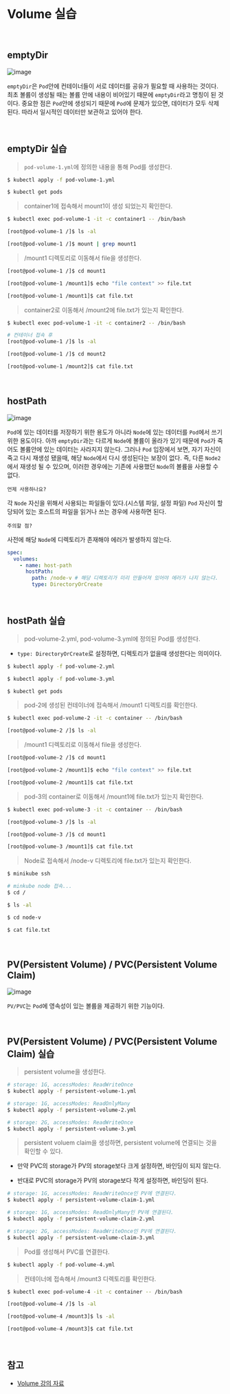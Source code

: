 # Volume 실습

<br>

## emptyDir

![image](https://kubetm.github.io/img/practice/beginner/Volume%20with%20emptyDir%20for%20Kubernetes.jpg)

`emptyDir`은 `Pod`안에 컨테이너들이 서로 데이터를 공유가 필요할 때 사용하는 것이다. 최초 볼륨이 생성될 때는 볼륨 안에 내용이 비어있기 때문에 `emptyDir`라고 명칭이 된 것이다. 중요한 점은 `Pod`안에 생성되기 때문에 `Pod`에 문제가 있으면, 데이터가 모두 삭제된다. 따라서 일시적인 데이터만 보관하고 있어야 한다.

<br>

## emptyDir 실습

> `pod-volume-1.yml`에 정의한 내용을 통해 Pod를 생성한다.

```zsh
$ kubectl apply -f pod-volume-1.yml

$ kubectl get pods
```

> container1에 접속해서 mount1이 생성 되었는지 확인한다.

```zsh
$ kubectl exec pod-volume-1 -it -c container1 -- /bin/bash

[root@pod-volume-1 /]$ ls -al

[root@pod-volume-1 /]$ mount | grep mount1
```

> /mount1 디렉토리로 이동해서 file을 생성한다.

```zsh
[root@pod-volume-1 /]$ cd mount1

[root@pod-volume-1 /mount1]$ echo "file context" >> file.txt

[root@pod-volume-1 /mount1]$ cat file.txt
```

> container2로 이동해서 /mount2에 file.txt가 있는지 확인한다.

```zsh
$ kubectl exec pod-volume-1 -it -c container2 -- /bin/bash

# 컨테이너 접속 후
[root@pod-volume-1 /]$ ls -al

[root@pod-volume-1 /]$ cd mount2

[root@pod-volume-1 /mount2]$ cat file.txt
```

<br>

## hostPath

![image](https://kubetm.github.io/img/practice/beginner/Volume%20with%20hostPath%20for%20Kubernetes.jpg)

`Pod`에 있는 데이터를 저장하기 위한 용도가 아니라 `Node`에 있는 데이터를 `Pod`에서 쓰기위한 용도이다. 아까 `emptyDir`과는 다르게 `Node`에 볼륨이 올라가 있기 때문에 `Pod`가 죽어도 볼륨안에 있는 데이터는 사라지지 않는다. 그러나 `Pod` 입장에서 보면, 자기 자신이 죽고 다시 재생성 됐을때, 해당 `Node`에서 다시 생성된다는 보장이 없다. 즉, 다른 `Node2`에서 재생성 될 수 있으며, 이러한 경우에는 기존에 사용했던 `Node`의 볼륨을 사용할 수 없다.

`언제 사용하나요?`

각 `Node` 자신을 위해서 사용되는 파일들이 있다.(시스템 파일, 설정 파일) `Pod` 자신이 할당되어 있는 호스트의 파일을 읽거나 쓰는 경우에 사용하면 된다.

`주의할 점?`

사전에 해당 `Node`에 디렉토리가 존재해야 에러가 발생하지 않는다.

```yml
spec:
  volumes:
    - name: host-path
      hostPath:
        path: /node-v # 해당 디렉토리가 미리 만들어져 있어야 에러가 나지 않는다.
        type: DirectoryOrCreate
```

<br>

## hostPath 실습

> pod-volume-2.yml, pod-volume-3.yml에 정의된 Pod를 생성한다.

- `type: DirectoryOrCreate`로 설정하면, 디렉토리가 없을때 생성한다는 의미이다.

```zsh
$ kubectl apply -f pod-volume-2.yml

$ kubectl apply -f pod-volume-3.yml

$ kubectl get pods
```

> pod-2에 생성된 컨테이너에 접속해서 /mount1 디렉토리를 확인한다.

```zsh
$ kubectl exec pod-volume-2 -it -c container -- /bin/bash

[root@pod-volume-2 /]$ ls -al
```

> /mount1 디렉토리로 이동해서 file을 생성한다.

```zsh
[root@pod-volume-2 /]$ cd mount1

[root@pod-volume-2 /mount1]$ echo "file context" >> file.txt

[root@pod-volume-2 /mount1]$ cat file.txt
```

> pod-3의 container로 이동해서 /mount1에 file.txt가 있는지 확인한다.

```zsh
$ kubectl exec pod-volume-3 -it -c container -- /bin/bash

[root@pod-volume-3 /]$ ls -al

[root@pod-volume-3 /]$ cd mount1

[root@pod-volume-3 /mount1]$ cat file.txt
```

> Node로 접속해서 /node-v 디렉토리에 file.txt가 있는지 확인한다.

```zsh
$ minikube ssh

# minkube node 접속...
$ cd /

$ ls -al

$ cd node-v

$ cat file.txt
```

<br>

## PV(Persistent Volume) / PVC(Persistent Volume Claim)

![image](https://kubetm.github.io/img/practice/beginner/Volume%20with%20PersistentVolume%20PersistentVolumeClaim%20for%20Kubernetes.jpg)

`PV/PVC`는 `Pod`에 영속성이 있는 볼륨을 제공하기 위한 기능이다.

<br>

## PV(Persistent Volume) / PVC(Persistent Volume Claim) 실습

> persistent volume을 생성한다.

```zsh
# storage: 1G, accessModes: ReadWriteOnce
$ kubectl apply -f persistent-volume-1.yml

# storage: 1G, accessModes: ReadOnlyMany
$ kubectl apply -f persistent-volume-2.yml

# storage: 2G, accessModes: ReadWriteOnce
$ kubectl apply -f persistent-volume-3.yml
```

> persistent voluem claim을 생성하면, persistent volume에 연결되는 것을 확인할 수 있다.

- 만약 PVC의 storage가 PV의 storage보다 크게 설정하면, 바인딩이 되지 않는다.

- 반대로 PVC의 storage가 PV의 storage보다 작게 설정하면, 바인딩이 된다.

```zsh
# storage: 1G, accessModes: ReadWriteOnce인 PV에 연결된다.
$ kubectl apply -f persistent-volume-claim-1.yml

# storage: 1G, accessModes: ReadOnlyMany인 PV에 연결된다.
$ kubectl apply -f persistent-volume-claim-2.yml

# storage: 2G, accessModes: ReadWriteOnce인 PV에 연결된다.
$ kubectl apply -f persistent-volume-claim-3.yml
```

> Pod를 생성해서 PVC를 연결한다.

```zsh
$ kubectl apply -f pod-volume-4.yml
```

> 컨테이너에 접속해서 /mount3 디렉토리를 확인한다.

```zsh
$ kubectl exec pod-volume-4 -it -c container -- /bin/bash

[root@pod-volume-4 /]$ ls -al

[root@pod-volume-4 /mount3]$ ls -al

[root@pod-volume-4 /mount3]$ cat file.txt
```

<br>

## 참고

- [Volume 강의 자료](https://kubetm.github.io/practice/beginner/object-volume/)
